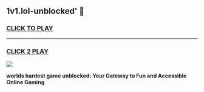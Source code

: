 
## 1v1.lol-unblocked' 👋
<h3>
<a href="https://premium.freeplayer.one?title=1v1.lol-unblocked'&ref=14F">CLICK TO PLAY</a></h3>
<hr>

<h3>
<a href="https://premium.freeplayer.one?title=1v1.lol-unblocked'&ref=14F">CLICK 2 PLAY</a>
  
</h3>

<a href="https://premium.freeplayer.one?title=1v1.lol-unblocked'&ref=12F/"><img src="https://clearcache.store/games.png"></a>


**worlds hardest game unblocked: Your Gateway to Fun and Accessible Online Gaming**
